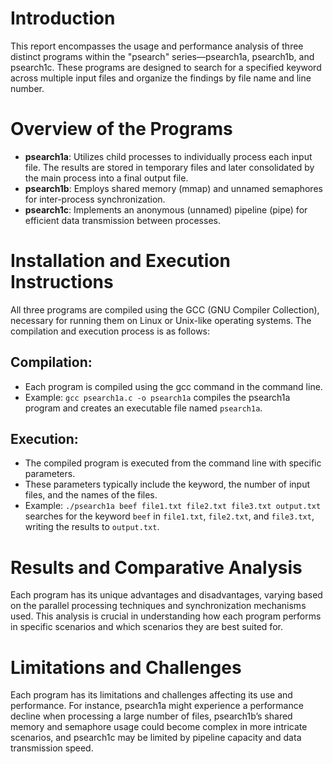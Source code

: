 # Introduction
This report encompasses the usage and performance analysis of three distinct programs within the "psearch" series—psearch1a, psearch1b, and psearch1c. These programs are designed to search for a specified keyword across multiple input files and organize the findings by file name and line number.

# Overview of the Programs
- **psearch1a**: Utilizes child processes to individually process each input file. The results are stored in temporary files and later consolidated by the main process into a final output file.
- **psearch1b**: Employs shared memory (mmap) and unnamed semaphores for inter-process synchronization.
- **psearch1c**: Implements an anonymous (unnamed) pipeline (pipe) for efficient data transmission between processes.

# Installation and Execution Instructions
All three programs are compiled using the GCC (GNU Compiler Collection), necessary for running them on Linux or Unix-like operating systems. The compilation and execution process is as follows:

## Compilation:
- Each program is compiled using the gcc command in the command line.
- Example: `gcc psearch1a.c -o psearch1a` compiles the psearch1a program and creates an executable file named `psearch1a`.

## Execution:
- The compiled program is executed from the command line with specific parameters.
- These parameters typically include the keyword, the number of input files, and the names of the files.
- Example: `./psearch1a beef file1.txt file2.txt file3.txt output.txt` searches for the keyword `beef` in `file1.txt`, `file2.txt`, and `file3.txt`, writing the results to `output.txt`.

# Results and Comparative Analysis
Each program has its unique advantages and disadvantages, varying based on the parallel processing techniques and synchronization mechanisms used. This analysis is crucial in understanding how each program performs in specific scenarios and which scenarios they are best suited for.

# Limitations and Challenges
Each program has its limitations and challenges affecting its use and performance. For instance, psearch1a might experience a performance decline when processing a large number of files, psearch1b’s shared memory and semaphore usage could become complex in more intricate scenarios, and psearch1c may be limited by pipeline capacity and data transmission speed.
